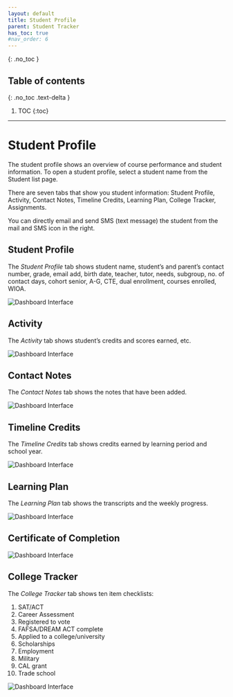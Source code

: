 ```yaml
---
layout: default
title: Student Profile
parent: Student Tracker
has_toc: true
#nav_order: 6
---
```


{: .no_toc }

## Table of contents
{: .no_toc .text-delta }

1. TOC
{:toc}

---

# Student Profile

The student profile shows an overview of course performance and student information. To open a student profile, select a student name from the Student list page.

There are seven tabs that show you student information: Student Profile, Activity, Contact Notes, Timeline Credits, Learning Plan, College Tracker, Assignments.

You can directly email and send SMS (text message) the student from the mail and SMS icon in the right.

## Student Profile
The *Student Profile* tab shows student name, student’s and parent’s contact number, grade, email add, birth date, teacher, tutor, needs, subgroup, no. of contact days, cohort senior, A-G, CTE, dual enrollment, courses enrolled, WIOA.

![Dashboard Interface]({{site.baseurl}}/assets/images/student-profile/student-profile.main.png)

## Activity
The *Activity* tab shows student’s credits and scores earned, etc.

![Dashboard Interface]({{site.baseurl}}/assets/images/student-profile/student-profile.activity.png)

## Contact Notes
The *Contact Notes* tab shows the notes that have been added.

![Dashboard Interface]({{site.baseurl}}/assets/images/student-profile/student-profile.contact-notes_1.png)

## Timeline Credits
The *Timeline Credits* tab shows credits earned by learning period and school year.

![Dashboard Interface]({{site.baseurl}}/assets/images/student-profile/student-profile.timeline.credits.png)

## Learning Plan
The *Learning Plan* tab shows the transcripts and the weekly progress.

![Dashboard Interface]({{site.baseurl}}/assets/images/student-profile/student-profile.learning-plan.png)

## Certificate of Completion

![Dashboard Interface]({{site.baseurl}}/assets/images/student-profile/student-profile.CoC.png)

## College Tracker
The *College Tracker* tab shows ten item checklists:
1.  SAT/ACT
2.  Career Assessment
3.  Registered to vote
4.  FAFSA/DREAM ACT complete
5.  Applied to a college/university
6.  Scholarships
7.  Employment
8.  Military
9.  CAL grant
10. Trade school

![Dashboard Interface]({{site.baseurl}}/assets/images/student-profile/student-profile.college-tracker.png)
